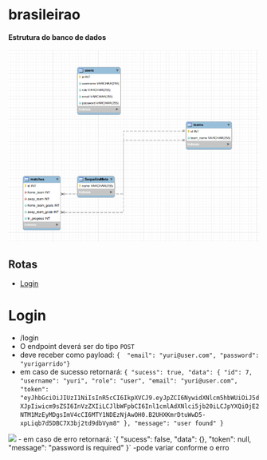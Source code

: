 # brasileirao

#### Estrutura do banco de dados 
<img src='./images/databaseDiagram.png'/>

## Rotas
- [Login](#Login)


# Login
- /login
- O endpoint deverá ser do tipo `POST`
- deve receber como payload:
    `{	"email": "yuri@user.com", "password": "yurigarrido"}`
- em caso de sucesso retornará:
    `{
	"sucess": true,
	"data": {
		"id": 7,
		"username": "yuri",
		"role": "user",
		"email": "yuri@user.com",
		"token": "eyJhbGciOiJIUzI1NiIsInR5cCI6IkpXVCJ9.eyJpZCI6NywidXNlcm5hbWUiOiJ5dXJpIiwicm9sZSI6InVzZXIiLCJlbWFpbCI6Inl1cmlAdXNlci5jb20iLCJpYXQiOjE2NTM1MzEyMDgsImV4cCI6MTY1NDEzNjAwOH0.B2UHXKmrDtuWwD5-xpLiqb7d5DBC7X3bj2td9dbVym8"
	},
	"message": "user found"
}`
<img src=’./images/postLoginSigin.png’/>
- em caso de erro retornará: 
    `{
	"sucess": false,
	"data": {},
	"token": null,
	"message": "password is required"
}`
    -pode variar conforme o erro
